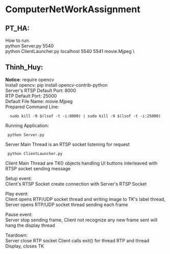 # ComputerNetWorkAssignment

## PT_HA: 
How to run: \
python Server.py 5540 \
python ClientLauncher.py localhost 5540 5541 movie.Mjpeg \

## Thinh_Huy: 
**Notice**: require opencv \
Install opencv: pip install opencv-contrib-python \
Server's RTSP Default Port: 8000 \
RTP Default Port: 25000 \
Default File Name: movie.Mjpeg \
Prepared Command Line:
```
  sudo kill -9 $(lsof -t -i:8000) | sudo kill -9 $(lsof -t -i:25000)
```

Running Application:
```
 python Server.py
```
Server Main Thread is an RTSP socket listening for request
```
 python ClientLauncher.py
```
Client Main Thread are TK() objects handling UI buttons interleaved with RTSP socket sending message

Setup event:\
Client's RTSP Socket create connection with Server's RTSP Socket

Play event:\
Client opens RTP/UDP socket thread and writing image to TK's label thread, Server opens RTP/UDP socket thread sending each frame

Pause event:\
Server stop sending frame, Client not recognize any new frame sent will hang the display thread

Teardown:\
Server close RTP socket
Client calls exit() for thread RTP and thread Display, closes TK
